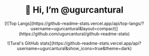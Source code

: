 <h1 align="center">👋 Hi, I’m @ugurcantural</h1>

<p align="center">
  [![Top Langs](https://github-readme-stats.vercel.app/api/top-langs/?username=ugurcantural&layout=compact)](https://github.com/ugurcantural/github-readme-stats)
</p>

<p align="center">
  ![Tural's GitHub stats](https://github-readme-stats.vercel.app/api?username=ugurcantural&show_icons=true&theme=dark)
</p>
